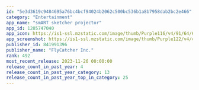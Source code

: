 ```yaml
---
id: "5e3d3619c9484695a76bc4bcf94024b2062c500bc536b1a8b7958dab2bc2e466"
category: "Entertainment"
app_name: "smART sketcher projector"
app_id: 1285747040
app_icon: https://is1-ssl.mzstatic.com/image/thumb/Purple116/v4/91/64/66/9164662d-b743-8a49-88a0-a524ca2a4a88/AppIcon-1x_U007emarketing-0-7-0-0-85-220-0.jpeg/1024x1024bb.png
app_screenshot: https://is1-ssl.mzstatic.com/image/thumb/Purple122/v4/c1/a6/54/c1a65467-2c08-3d9a-7091-3723ddc1e804/b4f9c22f-ca7c-48a7-98ff-26dda0fe23ee_MAIN_App_store_iPhone_6.5.jpg/2778x1284bb.png
publisher_id: 841991396
publisher_name: "FlyCatcher Inc."
rank: 492
most_recent_release: 2023-11-26 00:00:00
release_count_in_past_year: 4
release_count_in_past_year_category: 13
release_count_in_past_year_top_in_category: 25
---
```

